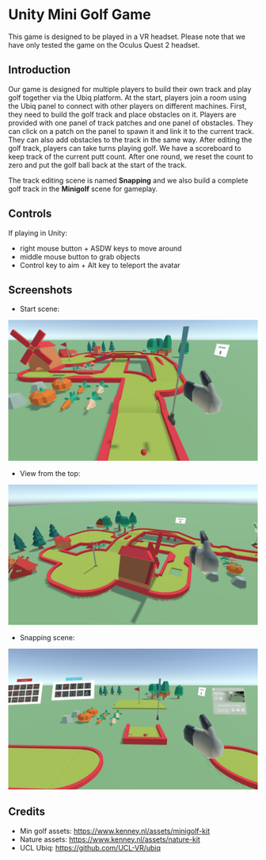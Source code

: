 # Unity Mini Golf Game

This game is designed to be played in a VR headset. Please note that we have only tested the game on the Oculus Quest 2 headset.

## Introduction
Our game is designed for multiple players to build their own track and play golf together via the Ubiq platform. At the start, players join a room using the Ubiq panel to connect with other players on different machines. First, they need to build the golf track and place obstacles on it. Players are provided with one panel of track patches and one panel of obstacles. They can click on a patch on the panel to spawn it and link it to the current track. They can also add obstacles to the track in the same way. After editing the golf track, players can take turns playing golf. We have a scoreboard to keep track of the current putt count. After one round, we reset the count to zero and put the golf ball back at the start of the track.

The track editing scene is named **Snapping** and we also build a complete golf track in the **Minigolf** scene for gameplay.

## Controls
If playing in Unity:

- right mouse button + ASDW keys to move around
- middle mouse button to grab objects
- Control key to aim + Alt key to teleport the avatar

## Screenshots

- Start scene:
<img src="https://github.com/Lixiyao-meow/Unity_Mini_Golf_Game/blob/main/Recordings/start_scene.png" width="720">

- View from the top:
<img src="https://github.com/Lixiyao-meow/Unity_Mini_Golf_Game/blob/main/Recordings/full_scene.png" width="720">

- Snapping scene:
<img src="https://github.com/Lixiyao-meow/Unity_Mini_Golf_Game/blob/main/Recordings/snapping.png" width="720">

## Credits

- Min golf assets: https://www.kenney.nl/assets/minigolf-kit
- Nature assets: https://www.kenney.nl/assets/nature-kit
- UCL Ubiq: https://github.com/UCL-VR/ubiq
